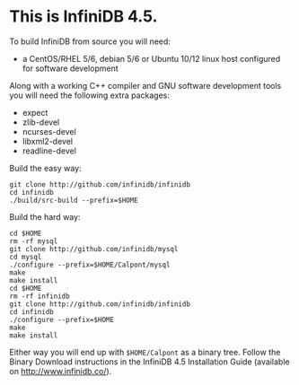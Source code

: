 This is InfiniDB 4.5.
=====================

To build InfiniDB from source you will need:

  * a CentOS/RHEL 5/6, debian 5/6 or Ubuntu 10/12 linux host configured for software development

Along with a working C++ compiler and GNU software development tools you will need the following extra packages:

  * expect
  * zlib-devel
  * ncurses-devel
  * libxml2-devel
  * readline-devel

Build the easy way:

    git clone http://github.com/infinidb/infinidb
    cd infinidb
    ./build/src-build --prefix=$HOME

Build the hard way:

    cd $HOME
    rm -rf mysql
    git clone http://github.com/infinidb/mysql
    cd mysql
    ./configure --prefix=$HOME/Calpont/mysql
    make
    make install
    cd $HOME
    rm -rf infinidb
    git clone http://github.com/infinidb/infinidb
    cd infinidb
    ./configure --prefix=$HOME
    make
    make install
    
Either way you will end up with `$HOME/Calpont` as a binary tree. Follow the Binary Download
instructions in the InfiniDB 4.5 Installation Guide (available on http://www.infinidb.co/).
